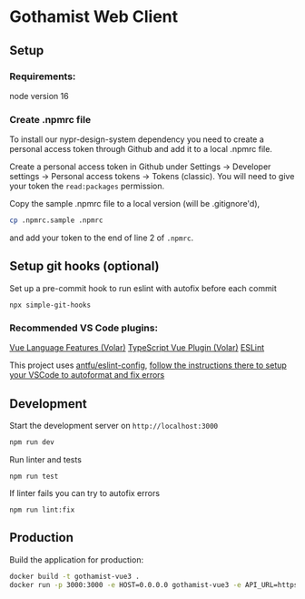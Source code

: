 # Gothamist Web Client

## Setup

### Requirements:
node version 16

### Create .npmrc file

To install our nypr-design-system dependency you need to create a personal access token through Github and add it to a local .npmrc file.

Create a personal access token in Github under Settings -> Developer settings -> Personal access tokens -> Tokens (classic). You will need to give your token the `read:packages` permission.

Copy the sample .npmrc file to a local version (will be .gitignore'd),
```bash
cp .npmrc.sample .npmrc
```
and add your token to the end of line 2 of `.npmrc`.

## Setup git hooks (optional)

Set up a pre-commit hook to run eslint with autofix before each commit

`npx simple-git-hooks`

### Recommended VS Code plugins:
[Vue Language Features (Volar)](https://marketplace.visualstudio.com/items?itemName=johnsoncodehk.volar)
[TypeScript Vue Plugin (Volar)](https://marketplace.visualstudio.com/items?itemName=Vue.vscode-typescript-vue-plugin)
[ESLint](https://marketplace.visualstudio.com/items?itemName=dbaeumer.vscode-eslint)

This project uses [antfu/eslint-config](https://github.com/antfu/eslint-config), [follow the instructions there to setup your VSCode to autoformat and fix errors](https://github.com/antfu/eslint-config#vs-code-support-auto-fix)

## Development

Start the development server on `http://localhost:3000`

```bash
npm run dev
```

Run linter and tests

```
npm run test
```

If linter fails you can try to autofix errors

```
npm run lint:fix
```

## Production

Build the application for production:

```bash
docker build -t gothamist-vue3 .
docker run -p 3000:3000 -e HOST=0.0.0.0 gothamist-vue3 -e API_URL=https://api.demo2.wnyc.net
```
